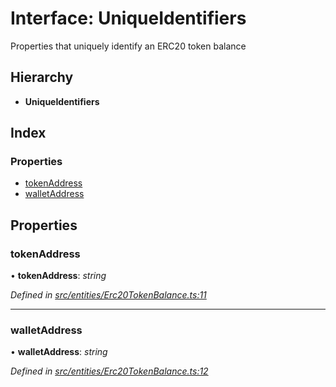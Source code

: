 # Interface: UniqueIdentifiers

Properties that uniquely identify an ERC20 token balance

## Hierarchy

- **UniqueIdentifiers**

## Index

### Properties

- [tokenAddress](_entities_erc20tokenbalance_.uniqueidentifiers.md#tokenaddress)
- [walletAddress](_entities_erc20tokenbalance_.uniqueidentifiers.md#walletaddress)

## Properties

### tokenAddress

• **tokenAddress**: _string_

_Defined in [src/entities/Erc20TokenBalance.ts:11](https://github.com/PolymathNetwork/polymath-sdk/blob/a1cd5e3/src/entities/Erc20TokenBalance.ts#L11)_

---

### walletAddress

• **walletAddress**: _string_

_Defined in [src/entities/Erc20TokenBalance.ts:12](https://github.com/PolymathNetwork/polymath-sdk/blob/a1cd5e3/src/entities/Erc20TokenBalance.ts#L12)_
